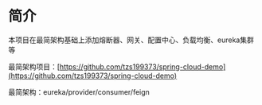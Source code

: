 # 简介
本项目在最简架构基础上添加熔断器、网关、配置中心、负载均衡、eureka集群等

最简架构项目：[https://github.com/tzs199373/spring-cloud-demo](https://github.com/tzs199373/spring-cloud-demo)

最简架构：eureka/provider/consumer/feign







